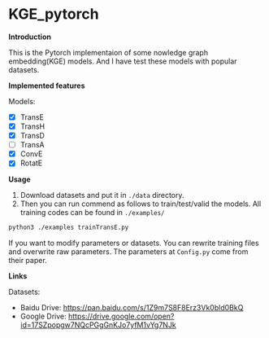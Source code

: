 # KGE_pytorch

**Introduction**

This is the Pytorch implementaion of some nowledge graph embedding(KGE) models.
And I have test these models with popular datasets.
 
**Implemented features**

Models:
 - [x] TransE
 - [x] TransH
 - [x] TransD
 - [ ] TransA
 - [x] ConvE
 - [x] RotatE
 
 **Usage**
 1. Download datasets and put it in `./data` directory.
 2. Then you can run commend as follows to train/test/valid the models. All training codes can be found in `./examples/`
 ```bash
 python3 ./examples trainTransE.py
```
 If you want to modify parameters or datasets. You can rewrite training files and overwrite raw parameters. The parameters at `Config.py`
 come from their paper.
 
 **Links**
 
 Datasets:
 * Baidu Drive: 
 https://pan.baidu.com/s/1Z9m7S8F8Erz3Vk0bld0BkQ
 * Google Drive:
 https://drive.google.com/open?id=17SZpopgw7NQcPGgGnKJo7yfM1vYg7NJk